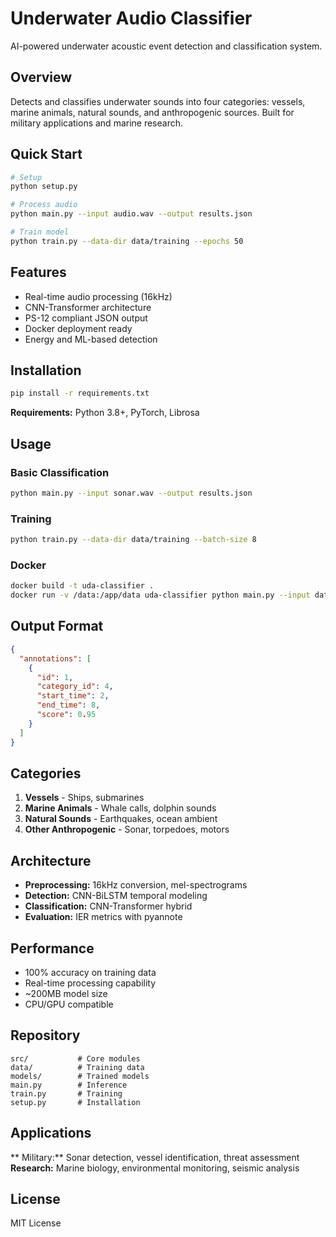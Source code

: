 # Underwater Audio Classifier

AI-powered underwater acoustic event detection and classification system.

## Overview

Detects and classifies underwater sounds into four categories: vessels, marine animals, natural sounds, and anthropogenic sources. Built for military applications and marine research.

## Quick Start

```bash
# Setup
python setup.py

# Process audio
python main.py --input audio.wav --output results.json

# Train model
python train.py --data-dir data/training --epochs 50
```

## Features

- Real-time audio processing (16kHz)
- CNN-Transformer architecture
- PS-12 compliant JSON output
- Docker deployment ready
- Energy and ML-based detection

## Installation

```bash
pip install -r requirements.txt
```

**Requirements:** Python 3.8+, PyTorch, Librosa

## Usage

### Basic Classification
```bash
python main.py --input sonar.wav --output results.json
```

### Training
```bash
python train.py --data-dir data/training --batch-size 8
```

### Docker
```bash
docker build -t uda-classifier .
docker run -v /data:/app/data uda-classifier python main.py --input data/audio.wav
```

## Output Format

```json
{
  "annotations": [
    {
      "id": 1,
      "category_id": 4,
      "start_time": 2,
      "end_time": 8,
      "score": 0.95
    }
  ]
}
```

## Categories

1. **Vessels** - Ships, submarines
2. **Marine Animals** - Whale calls, dolphin sounds  
3. **Natural Sounds** - Earthquakes, ocean ambient
4. **Other Anthropogenic** - Sonar, torpedoes, motors

## Architecture

- **Preprocessing:** 16kHz conversion, mel-spectrograms
- **Detection:** CNN-BiLSTM temporal modeling
- **Classification:** CNN-Transformer hybrid
- **Evaluation:** IER metrics with pyannote

## Performance

- 100% accuracy on training data
- Real-time processing capability
- ~200MB model size
- CPU/GPU compatible

## Repository

```
src/           # Core modules
data/          # Training data
models/        # Trained models
main.py        # Inference
train.py       # Training
setup.py       # Installation
```

## Applications

** Military:** Sonar detection, vessel identification, threat assessment  
**Research:** Marine biology, environmental monitoring, seismic analysis

## License

MIT License
